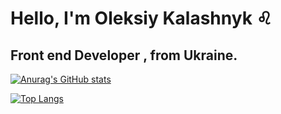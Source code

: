 # Hello, I'm Oleksiy Kalashnyk :leo:
## Front end Developer , from Ukraine.  

[![Anurag's GitHub stats](https://github-readme-stats.vercel.app/api?username=oleksiykalashnyk&show_icons=true&theme=radical)](https://github.com/anuraghazra/github-readme-stats)     

[![Top Langs](https://github-readme-stats.vercel.app/api/top-langs/?username=oleksiykalashnyk&langs_count=8)](https://github.com/anuraghazra/github-readme-stats)
